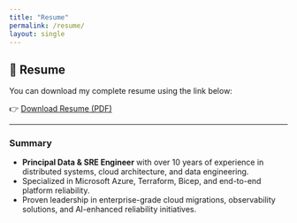 ```yaml
---
title: "Resume"
permalink: /resume/
layout: single
---
```


## 📄 Resume

You can download my complete resume using the link below:

👉 [Download Resume (PDF)](/assets/files/resume.pdf)

---

### Summary

- **Principal Data & SRE Engineer** with over 10 years of experience in distributed systems, cloud architecture, and data engineering.
- Specialized in Microsoft Azure, Terraform, Bicep, and end-to-end platform reliability.
- Proven leadership in enterprise-grade cloud migrations, observability solutions, and AI-enhanced reliability initiatives.
